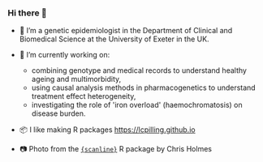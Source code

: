 ### Hi there 👋

- 🔭 I’m a genetic epidemiologist in the Department of Clinical and Biomedical Science at the University of Exeter in the UK. 

- 🌱 I’m currently working on:
    - combining genotype and medical records to understand healthy ageing and multimorbidity,
    - using causal analysis methods in pharmacogenetics to understand treatment effect heterogeneity,
    - investigating the role of 'iron overload' (haemochromatosis) on disease burden.

- 📦 I like making R packages https://lcpilling.github.io

- 📷 Photo from the [`{scanline}`](https://github.com/cj-holmes/scanline) R package by Chris Holmes 
